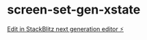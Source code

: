 # screen-set-gen-xstate

[Edit in StackBlitz next generation editor ⚡️](https://stackblitz.com/~/github.com/dinavinter/screen-set-gen-xstate)